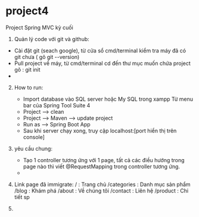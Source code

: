 # project4
Project Spring MVC kỳ cuối

1. Quản lý code với git và github: 
  * Cài đặt git (seach google), từ cửa sổ cmd/terminal kiểm tra máy đã có git chưa ( gõ git --version)
  * Pull project về máy, từ cmd/terminal cd đến thư mục muốn chứa project gõ : git init
  * 
2. How to run: 
    * Import database vào SQL server hoặc My SQL trong xampp
  Từ menu bar của Spring Tool Suite 4
    * Project  --> clean 
    * Project --> Maven --> update project
    * Run as --> Spring Boot App
    * Sau khi server chạy xong, truy cập localhost:[port hiển thị trên console]

3. yêu cầu chung: 
    * Tạo 1 controller tương ứng với 1 page, tất cả các điều hướng trong page nào thì viết @RequestMapping trong controller tương ứng.
    * 

4. Link page đã immigrate:
      /             : Trang chủ
      /categories   : Danh mục sản phẩm
      /blog         : Khám phá
      /about        : Về chúng tôi
      /contact      : Liên hệ
      /product      : Chi tiết sp

5. 
